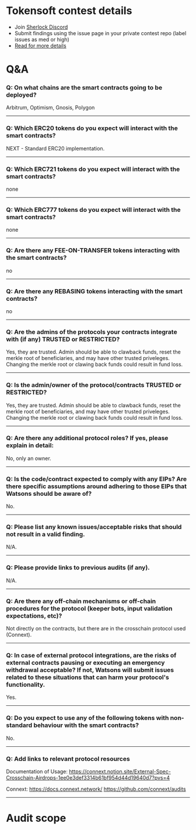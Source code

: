 
# Tokensoft contest details

- Join [Sherlock Discord](https://discord.gg/MABEWyASkp)
- Submit findings using the issue page in your private contest repo (label issues as med or high)
- [Read for more details](https://docs.sherlock.xyz/audits/watsons)

# Q&A

### Q: On what chains are the smart contracts going to be deployed?
Arbitrum, Optimism, Gnosis, Polygon
___

### Q: Which ERC20 tokens do you expect will interact with the smart contracts? 
NEXT - Standard ERC20 implementation.
___

### Q: Which ERC721 tokens do you expect will interact with the smart contracts? 
none
___

### Q: Which ERC777 tokens do you expect will interact with the smart contracts? 
none
___

### Q: Are there any FEE-ON-TRANSFER tokens interacting with the smart contracts?

no
___

### Q: Are there any REBASING tokens interacting with the smart contracts?

no
___

### Q: Are the admins of the protocols your contracts integrate with (if any) TRUSTED or RESTRICTED?
Yes, they are trusted. Admin should be able to clawback funds, reset the merkle root of beneficiaries, and may have other trusted priveleges. Changing the merkle root or clawing back funds could result in fund loss.
___

### Q: Is the admin/owner of the protocol/contracts TRUSTED or RESTRICTED?
Yes, they are trusted. Admin should be able to clawback funds, reset the merkle root of beneficiaries, and may have other trusted priveleges. Changing the merkle root or clawing back funds could result in fund loss.
___

### Q: Are there any additional protocol roles? If yes, please explain in detail:
No, only an owner.
___

### Q: Is the code/contract expected to comply with any EIPs? Are there specific assumptions around adhering to those EIPs that Watsons should be aware of?
No.
___

### Q: Please list any known issues/acceptable risks that should not result in a valid finding.
N/A.
___

### Q: Please provide links to previous audits (if any).
N/A.
___

### Q: Are there any off-chain mechanisms or off-chain procedures for the protocol (keeper bots, input validation expectations, etc)?
Not directly on the contracts, but there are in the crosschain protocol used (Connext).
___

### Q: In case of external protocol integrations, are the risks of external contracts pausing or executing an emergency withdrawal acceptable? If not, Watsons will submit issues related to these situations that can harm your protocol's functionality.
Yes.
___

### Q: Do you expect to use any of the following tokens with non-standard behaviour with the smart contracts?
No.
___

### Q: Add links to relevant protocol resources
Documentation of Usage: 
https://connext.notion.site/External-Spec-Crosschain-Airdrops-1ee0e3def3314b61bf954d44d19640d7?pvs=4

Connext: 
https://docs.connext.network/
https://github.com/connext/audits
___



# Audit scope

